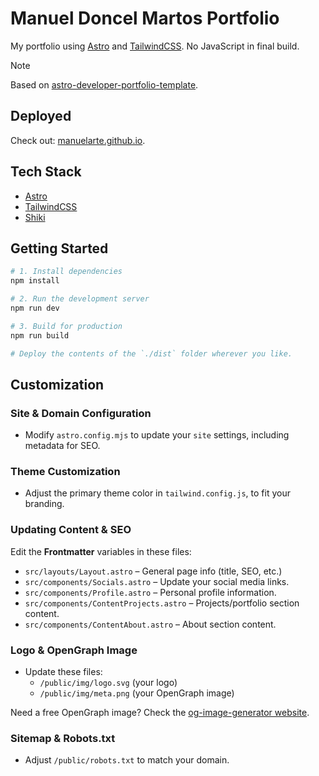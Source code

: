 # Manuel Doncel Martos Portfolio

My portfolio using [Astro][astro] and [TailwindCSS](https://tailwindcss.com/).
No JavaScript in final build.

> [!NOTE]
> Based on [astro-developer-portfolio-template](https://github.com/devidevio/astro-developer-portfolio-template).

## Deployed

Check out: [manuelarte.github.io][manuelarte.github.io].

## Tech Stack

- [Astro][astro]
- [TailwindCSS](https://tailwindcss.com/)
- [Shiki](https://github.com/shikijs/shiki)

## Getting Started

```sh
# 1. Install dependencies
npm install

# 2. Run the development server
npm run dev

# 3. Build for production
npm run build

# Deploy the contents of the `./dist` folder wherever you like.
```

## Customization

### Site & Domain Configuration

- Modify `astro.config.mjs` to update your `site` settings, including metadata for SEO.

### Theme Customization

- Adjust the primary theme color in `tailwind.config.js`, to fit your branding.

### Updating Content & SEO

Edit the **Frontmatter** variables in these files:

- `src/layouts/Layout.astro` – General page info (title, SEO, etc.)
- `src/components/Socials.astro` – Update your social media links.
- `src/components/Profile.astro` – Personal profile information.
- `src/components/ContentProjects.astro` – Projects/portfolio section content.
- `src/components/ContentAbout.astro` – About section content.

### Logo & OpenGraph Image

- Update these files:
  - `/public/img/logo.svg` (your logo)
  - `/public/img/meta.png` (your OpenGraph image)

Need a free OpenGraph image? Check the [og-image-generator website](https://tailwind-generator.com/og-image-generator/generator).

### Sitemap & Robots.txt

- Adjust `/public/robots.txt` to match your domain.

[astro]: https://astro.build/
[manuelarte.github.io]: https://manuelarte.github.io
